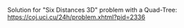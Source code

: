 Solution for "Six Distances 3D" problem with a Quad-Tree: https://coj.uci.cu/24h/problem.xhtml?pid=2336
